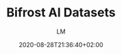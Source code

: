 ---
title: "Bifrost AI Datasets"
images: # Create a folder in /static/images/tools that has the same name as this current markdown file and place the images there. We only need the file name here. If this is not clear, please refer to existing tools as references.
  - path: datasets.bifrost.ai_.png
  - path: datasets.bifrost.ai_info_2056.png
categories:
  - Analysis and Computations
  - Datasets
tags:
  - Data Management
  - Datasets
  - AI
links:
  - name: bifrost datasets
    link: https://datasets.bifrost.ai/
summary: "Search for visual datasets by task, application, class, label or format"
features:
  - A lot of datasets for open access
  - Filter by task, application, class, label or format
platforms:
  - "Web"
fields:
  - Computer Science
  - Statistics
  - Data Science
plans:
  - name:
    description:
makers: # the makers of the tool
  - name:
    description:
author: LM   # the person who submitted this tool to KausalFlow
date: 2020-08-28T21:36:40+02:00
draft: false
collections:
  - AI
---